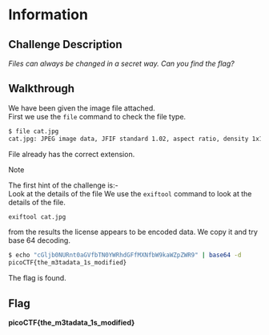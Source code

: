 # Information
## Challenge Description
_Files can always be changed in a secret way. Can you find the flag?_
## Walkthrough
We have been given the image file attached.  
First we use the `file` command to check the file type.
```bash
$ file cat.jpg
cat.jpg: JPEG image data, JFIF standard 1.02, aspect ratio, density 1x1, segment length 16, baseline, precision 8, 2560x1598, components 3
```
File already has the correct extension.
> [!NOTE]
> The first hint of the challenge is:-  
> Look at the details of the file
We use the `exiftool` command to look at the details of the file.
```bash
exiftool cat.jpg
```
from the results the license appears to be encoded data. We copy it and try base 64 decoding.
```bash
$ echo "cGljb0NURnt0aGVfbTN0YWRhdGFfMXNfbW9kaWZpZWR9" | base64 -d
picoCTF{the_m3tadata_1s_modified}
```
The flag is found.
## Flag
**picoCTF{the_m3tadata_1s_modified}**
